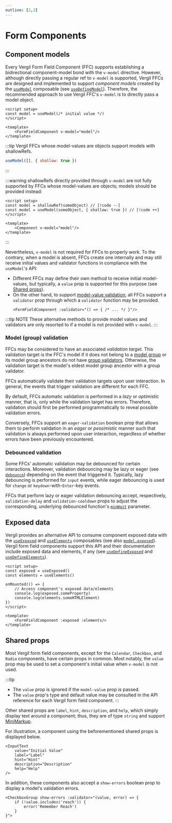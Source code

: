 ```yaml
---
outline: [2,3]
---
```


# Form Components

<script setup>
import { InputText, CheckboxGroup } from '@8ctavio/vergil/components'
import { useModel } from '@8ctavio/vergil'

const planetOptions = {
    earth: 'Earth',
    reach: 'Reach',
    harvest: 'Harvest'
}
const planets = useModel(['earth'], {
    validator(value, error) {
        if(!value.includes('reach')) {
            error('Remember Reach')
        }
    }
})
planets.validate()
</script>

## Component models

Every Vergil Form Field Component (FFC) supports establishing a bidirectional component-model bond with the `v-model` directive. However, although directly passing a regular ref to `v-model` is supported, Vergil FFCs are designed and implemented to support *component models* created by the [`useModel`](/composables/useModel) composable (see [`useDefineModel`](/composables/useDefineModel)). Therefore, the recommended approach to use Vergil FFC's `v-model` is to directly pass a model object.

```vue
<script setup>
const model = useModel(/* initial value */)
</script>

<template>
    <FormFieldComponent v-model="model"/>
</template>
```

:::tip
Vergil FFCs whose model-values are objects support models with shallowRefs.

```js
useModel([], { shallow: true })
```
:::

:::warning
shallowRefs directly provided through `v-model` are not fully supported by FFCs whose model-values are objects; models should be provided instead:

```vue
<script setup>
const model = shallowRef(someObject) // [!code --]
const model = useModel(someObject, { shallow: true }) // [!code ++]
</script>

<template>
    <Component v-model="model"/>
</template>
```
:::


Nevertheless, `v-model` is not required for FFCs to properly work. To the contrary, when a model is absent, FFCs create one internally and may still receive initial values and validator functions in compliance with the `useModel`'s API:

- Different FFCs may define their own method to receive initial model-values, but typically, a `value` prop is supported for this purpose (see [Shared props](#shared-props)).
- On the other hand, to support [model-value validation](/composables/useModel#validation-and-error-handling), all FFCs support a `validator` prop through which a `validator` function may be provided.
    ```vue
    <FormFieldComponent :validator="() => { /* ... */ }"/>
    ```

:::tip NOTE
These alternative methods to provide model values and validators are only resorted to if a model is not provided with `v-model`.
:::

### Model (group) validation

FFCs may be considered to have an associated *validation target*. This validation target is the FFC's model if it does not belong to a [model group](/composables/useModelGroup) or its model group ancestors do not have [group validators](/composables/useModelGroup#model-group-validation). Otherwise, the validation target is the model's eldest model group ancestor with a group validator.

FFCs automatically validate their validation targets upon user interaction. In general, the events that trigger validation are different for each FFC.

By default, FFCs automatic validation is performed in a *lazy* or *optimistic* manner, that is, only while the validation target has errors. Therefore, validation should first be performed programmatically to reveal possible validation errors.

Conversely, FFCs support an `eager-validation` boolean prop that allows them to perform validation in an *eager* or *pessimistic* manner such that validation is always performed upon user interaction, regardless of whether errors have been previously encountered.

### Debounced validation

Some FFCs' automatic validation may be debounced for certain interactions. Moreover, validation debouncing may be lazy or eager (see [`debounce`](/functions/utilities#debounce)) depending on the event that triggered it. Typically, lazy debouncing is performed for `input` events, while eager debouncing is used for `change` or `keydown`-with-`Enter`-key events.

FFCs that perform lazy or eager validation debouncing accept, respectively, `validation-delay` and `validation-cooldown` props to adjust the corresponding, underlying debounced function's [`minWait`](/functions/utilities#debounce) parameter.

## Exposed data

Vergil provides an alternative API to consume component exposed data with the [`useExposed`](/composables/useExposed) and [`useElements`](/composables/useElements) composables (see also [`model.exposed`](/composables/useModel#model-exposed)). Vergil form field components support this API and their documentation include exposed data and elements, if any (see [`useDefineExposed`](/composables/useDefineExposed) and [`useDefineElements`](/composables/useDefineElements)).

```vue
<script setup>
const exposed = useExposed()
const elements = useElements()

onMounted(() => {
    // Access component's exposed data/elements
    console.log(exposed.someProperty)
    console.log(elements.someHTMLElement)
})
</script>

<template>
    <FormFieldComponent :exposed :elements/>
</template>
```

## Shared props

Most Vergil form field components, except for the `Calendar`, `Checkbox`, and `Radio` components, have certain props in common. Most notably, the `value` prop may be used to set a component's initial value when `v-model` is not used.

:::tip
- The `value` prop is ignored if the `model-value` prop is passed.
- The `value` prop's type and default value may be consulted in the API reference for each Vergil form field component.
:::

Other shared props are `label`, `hint`, `description`, and `help`, which simply display text around a component; thus, they are of type `string` and support [MiniMarkup](/mini-markup).

For illustration, a component using the beforementioned shared props is displayed below.

```vue-html
<InputText
    value="Initial Value"
    label="Label"
    hint="Hint"
    description="Description"
    help="Help"
/>
```

<Demo>
    <InputText
        value="Initial Value"
        label="Label"
        hint="Hint"
        description="Description"
        help="Help"
    />
</Demo>

In addition, these components also accept a `show-errors` boolean prop to display a model's validation errors.

```vue
<CheckboxGroup show-errors :validator="(value, error) => {
    if (!value.includes('reach')) {
        error('Remember Reach')
    }
}">
```

<Demo>
    <CheckboxGroup v-model="planets" :options="planetOptions" show-errors direction="row"/>
</Demo>